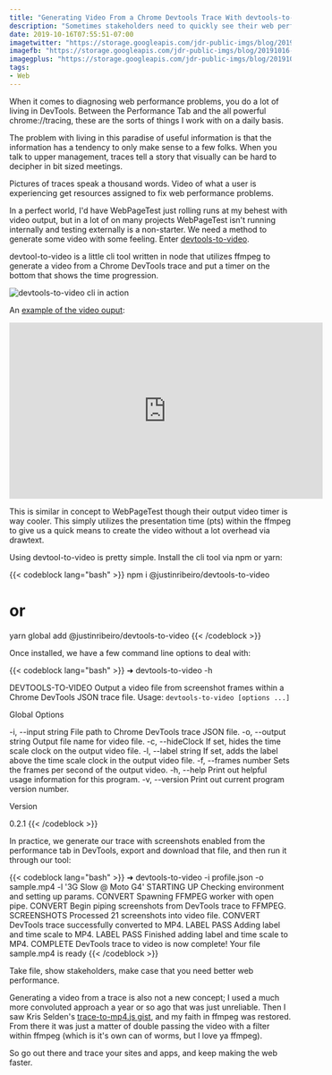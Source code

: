 ```yaml
---
title: "Generating Video From a Chrome Devtools Trace With devtools-to-video"
description: "Sometimes stakeholders need to quickly see their web performance. Luckily, we can turn those Chrome DevTools trace screenshots into a video with a little cli action."
date: 2019-10-16T07:55:51-07:00
imagetwitter: "https://storage.googleapis.com/jdr-public-imgs/blog/20191016-devtools-to-video-800.png"
imagefb: "https://storage.googleapis.com/jdr-public-imgs/blog/20191016-devtools-to-video-800.png"
imagegplus: "https://storage.googleapis.com/jdr-public-imgs/blog/20191016-devtools-to-video-800.png"
tags:
- Web
---
```


When it comes to diagnosing web performance problems, you do a lot of living in DevTools. Between the Performance Tab and the all powerful chrome://tracing, these are the sorts of things I work with on a daily basis.

The problem with living in this paradise of useful information is that the information has a tendency to only make sense to a few folks. When you talk to upper management, traces tell a story that visually can be hard to decipher in bit sized meetings.

Pictures of traces speak a thousand words. Video of what a user is experiencing get resources assigned to fix web performance problems.

In a perfect world, I'd have WebPageTest just rolling runs at my behest with video output, but in a lot of on many projects WebPageTest isn't running internally and testing externally is a non-starter. We need a method to generate some video with some feeling. Enter [devtools-to-video](https://github.com/justinribeiro/devtools-to-video).

devtool-to-video is a little cli tool written in node that utilizes ffmpeg to generate a video from a Chrome DevTools trace and put a timer on the bottom that shows the time progression.

<picture>
  <source srcset="https://storage.googleapis.com/jdr-public-imgs/blog/20191016-devtools-to-video-640.webp 640w,
                  https://storage.googleapis.com/jdr-public-imgs/blog/20191016-devtools-to-video-800.webp 800w,
                  https://storage.googleapis.com/jdr-public-imgs/blog/20191016-devtools-to-video-1024.webp 1024w,
                  https://storage.googleapis.com/jdr-public-imgs/blog/20191016-devtools-to-video-1280.webp 1280w,
                  https://storage.googleapis.com/jdr-public-imgs/blog/20191016-devtools-to-video-1600.webp 1600w"
          sizes="(min-width: 800px) 800px, 100vw" type="image/webp">
  <source srcset="https://storage.googleapis.com/jdr-public-imgs/blog/20191016-devtools-to-video-640.png 640w,
                  https://storage.googleapis.com/jdr-public-imgs/blog/20191016-devtools-to-video-800.png 800w,
                  https://storage.googleapis.com/jdr-public-imgs/blog/20191016-devtools-to-video-1024.png 1024w,
                  https://storage.googleapis.com/jdr-public-imgs/blog/20191016-devtools-to-video-1280.png 1280w,
                  https://storage.googleapis.com/jdr-public-imgs/blog/20191016-devtools-to-video-1600.png 1600w"
          sizes="(min-width: 800px) 800px, 100vw" type="image/png">
  <img src="https://storage.googleapis.com/jdr-public-imgs/blog/20191016-devtools-to-video-800.png" alt="devtools-to-video cli in action">
</picture>

An [example of the video ouput](https://www.youtube.com/watch?v=guJLfqTFfIw):

<iframe width="560" height="315" src="https://www.youtube.com/embed/guJLfqTFfIw" frameborder="0" allow="accelerometer; autoplay; encrypted-media; gyroscope; picture-in-picture" allowfullscreen></iframe>

This is similar in concept to WebPageTest though their output video timer is way cooler. This simply utilizes the presentation time (pts) within the ffmpeg to give us a quick means to create the video without a lot overhead via drawtext.

Using devtool-to-video is pretty simple. Install the cli tool via npm or yarn:

{{< codeblock lang="bash" >}}
npm i @justinribeiro/devtools-to-video
# or
yarn global add @justinribeiro/devtools-to-video
{{< /codeblock >}}

Once installed, we have a few command line options to deal with:

{{< codeblock lang="bash" >}}
➜ devtools-to-video -h


  DEVTOOLS-TO-VIDEO
  Output a video file from screenshot frames within a Chrome DevTools JSON trace file.
  Usage: `devtools-to-video [options ...]`


Global Options

  -i, --input string    File path to Chrome DevTools trace JSON file.
  -o, --output string   Output file name for video file.
  -c, --hideClock       If set, hides the time scale clock on the output video file.
  -l, --label string    If set, adds the label above the time scale clock in the output video file.
  -f, --frames number   Sets the frames per second of the output video.
  -h, --help            Print out helpful usage information for this program.
  -v, --version         Print out current program version number.

Version

  0.2.1
{{< /codeblock >}}

In practice, we generate our trace with screenshots enabled from the performance tab in DevTools, export and download that file, and then run it through our tool:

{{< codeblock lang="bash" >}}
➜ devtools-to-video -i profile.json -o sample.mp4 -l '3G Slow @ Moto G4'
 STARTING UP  Checking environment and setting up params.
 CONVERT  Spawning FFMPEG worker with open pipe.
 CONVERT  Begin piping screenshots from DevTools trace to FFMPEG.
 SCREENSHOTS  Processed 21 screenshots into video file.
 CONVERT  DevTools trace successfully converted to MP4.
 LABEL PASS  Adding label and time scale to MP4.
 LABEL PASS  Finished adding label and time scale to MP4.
 COMPLETE  DevTools trace to video is now complete! Your file sample.mp4 is ready
{{< /codeblock >}}

Take file, show stakeholders, make case that you need better web performance.

Generating a video from a trace is also not a new concept; I used a much more convoluted approach a year or so ago that was just unreliable. Then I saw Kris Selden's [trace-to-mp4.js gist](https://gist.github.com/krisselden/bf98fb0c192fcb73ed32e79c0a7972d2), and my faith in ffmpeg was restored. From there it was just a matter of double passing the video with a filter within ffmpeg (which is it's own can of worms, but I love ya ffmpeg).

So go out there and trace your sites and apps, and keep making the web faster.
